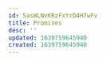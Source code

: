 ```yaml
---
id: 5asWLNvKRzFxYrD4H7wFv
title: Promises
desc: ''
updated: 1639759645940
created: 1639759645940
---
```


